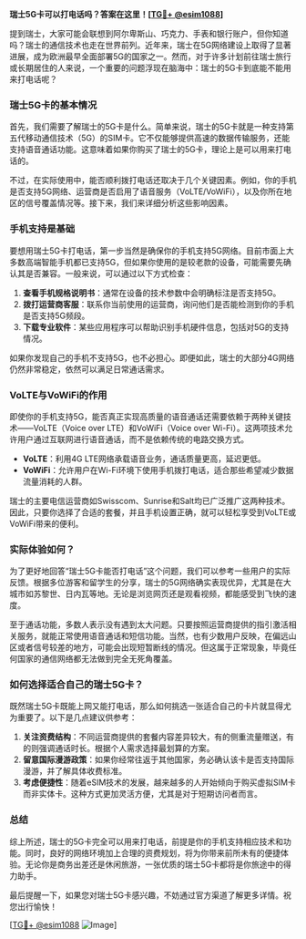 **瑞士5G卡可以打电话吗？答案在这里！[[TG💪+ @esim1088](https://t.me/s/esim1088)]**

提到瑞士，大家可能会联想到阿尔卑斯山、巧克力、手表和银行账户，但你知道吗？瑞士的通信技术也走在世界前列。近年来，瑞士在5G网络建设上取得了显著进展，成为欧洲最早全面部署5G的国家之一。然而，对于许多计划前往瑞士旅行或长期居住的人来说，一个重要的问题浮现在脑海中：瑞士的5G卡到底能不能用来打电话呢？

### 瑞士5G卡的基本情况

首先，我们需要了解瑞士的5G卡是什么。简单来说，瑞士的5G卡就是一种支持第五代移动通信技术（5G）的SIM卡。它不仅能够提供高速的数据传输服务，还能支持语音通话功能。这意味着如果你购买了瑞士的5G卡，理论上是可以用来打电话的。

不过，在实际使用中，能否顺利拨打电话还取决于几个关键因素。例如，你的手机是否支持5G网络、运营商是否启用了语音服务（VoLTE/VoWiFi），以及你所在地区的信号覆盖情况等。接下来，我们来详细分析这些影响因素。

### 手机支持是基础

要想用瑞士5G卡打电话，第一步当然是确保你的手机支持5G网络。目前市面上大多数高端智能手机都已支持5G，但如果你使用的是较老款的设备，可能需要先确认其是否兼容。一般来说，可以通过以下方式检查：

1. **查看手机规格说明书**：通常在设备的技术参数中会明确标注是否支持5G。
2. **拨打运营商客服**：联系你当前使用的运营商，询问他们是否能检测到你的手机是否支持5G频段。
3. **下载专业软件**：某些应用程序可以帮助识别手机硬件信息，包括对5G的支持情况。

如果你发现自己的手机不支持5G，也不必担心。即便如此，瑞士的大部分4G网络仍然非常稳定，依然可以满足日常通话需求。

### VoLTE与VoWiFi的作用

即使你的手机支持5G，能否真正实现高质量的语音通话还需要依赖于两种关键技术——VoLTE（Voice over LTE）和VoWiFi（Voice over Wi-Fi）。这两项技术允许用户通过互联网进行语音通话，而不是依赖传统的电路交换方式。

- **VoLTE**：利用4G LTE网络承载语音业务，通话质量更高，延迟更低。
- **VoWiFi**：允许用户在Wi-Fi环境下使用手机拨打电话，适合那些希望减少数据流量消耗的人群。

瑞士的主要电信运营商如Swisscom、Sunrise和Salt均已广泛推广这两种技术。因此，只要你选择了合适的套餐，并且手机设置正确，就可以轻松享受到VoLTE或VoWiFi带来的便利。

### 实际体验如何？

为了更好地回答“瑞士5G卡能否打电话”这个问题，我们可以参考一些用户的实际反馈。根据多位游客和留学生的分享，瑞士的5G网络确实表现优异，尤其是在大城市如苏黎世、日内瓦等地。无论是浏览网页还是观看视频，都能感受到飞快的速度。

至于通话功能，多数人表示没有遇到太大问题。只要按照运营商提供的指引激活相关服务，就能正常使用语音通话和短信功能。当然，也有少数用户反映，在偏远山区或者信号较差的地方，可能会出现短暂断线的情况。但这属于正常现象，毕竟任何国家的通信网络都无法做到完全无死角覆盖。

### 如何选择适合自己的瑞士5G卡？

既然瑞士5G卡既能上网又能打电话，那么如何挑选一张适合自己的卡片就显得尤为重要了。以下是几点建议供参考：

1. **关注资费结构**：不同运营商提供的套餐内容差异较大，有的侧重流量赠送，有的则强调通话时长。根据个人需求选择最划算的方案。
2. **留意国际漫游政策**：如果你经常往返于其他国家，务必确认该卡是否支持国际漫游，并了解具体收费标准。
3. **考虑便捷性**：随着eSIM技术的发展，越来越多的人开始倾向于购买虚拟SIM卡而非实体卡。这种方式更加灵活方便，尤其是对于短期访问者而言。

### 总结

综上所述，瑞士的5G卡完全可以用来打电话，前提是你的手机支持相应技术和功能。同时，良好的网络环境加上合理的资费规划，将为你带来前所未有的便捷体验。无论你是商务出差还是休闲旅游，一张优质的瑞士5G卡都将是你旅途中的得力助手。

最后提醒一下，如果您对瑞士5G卡感兴趣，不妨通过官方渠道了解更多详情。祝您出行愉快！

[[TG💪+ @esim1088](https://t.me/s/esim1088) ![Image](https://i.postimg.cc/4NQfJmqS/Snipaste-2025-05-13-00-14-12.png)]